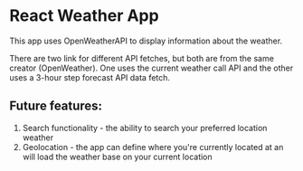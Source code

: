 # React Weather App

This app uses OpenWeatherAPI to display information about the weather.

There are two link for different API fetches, but both are from the same creator (OpenWeather). One uses the current weather call API and the other uses a 3-hour step forecast API data fetch.

## Future features:
1. Search functionality - the ability to search your preferred location weather
2. Geolocation - the app can define where you're currently located at an will load the weather base on your current location